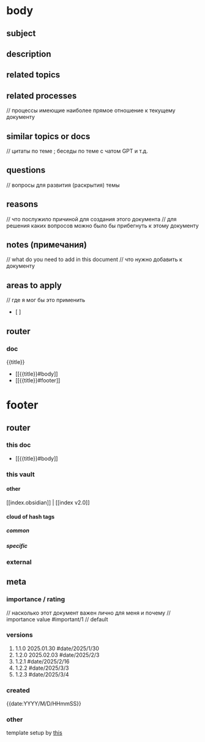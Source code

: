 # body
## subject
## description
## related topics
## related processes
//  процессы имеющие наиболее прямое отношение к текущему документу
## similar topics or docs
// цитаты по теме ; беседы по теме с чатом GPT и т.д.
## questions
// вопросы для развития (раскрытия) темы
## reasons 
// что послужило причиной для создания этого документа
// для решения каких вопросов можно было бы прибегнуть к этому документу
## notes (примечания)
// what do you need to add in this document
// что нужно добавить к документу
## areas to apply
// где я мог бы это применить
- [ ] 
## router 
### doc
{{title}}
- [[{{title}}#body]]
- [[{{title}}#footer]]
# footer
## router
### this doc 
- [[{{title}}#body]]
### this vault
#### other
[[index.obsidian]] | [[index v2.0]] 
#### cloud of hash tags
##### common
##### specific
### external
## meta
### importance / rating
// насколько этот документ важен лично для меня и почему
// importance value
#important/1 // default
### versions
1. 1.1.0 2025.01.30 #date/2025/1/30
2. 1.2.0 2025.02.03 #date/2025/2/3 
3. 1.2.1 #date/2025/2/16
4. 1.2.2 #date/2025/3/3
5. 1.2.3  #date/2025/3/4 
### created
 {{date:YYYY/M/D/HHmmSS}}
### other
template setup by [this](https://help.obsidian.md/web-clipper/variables)
